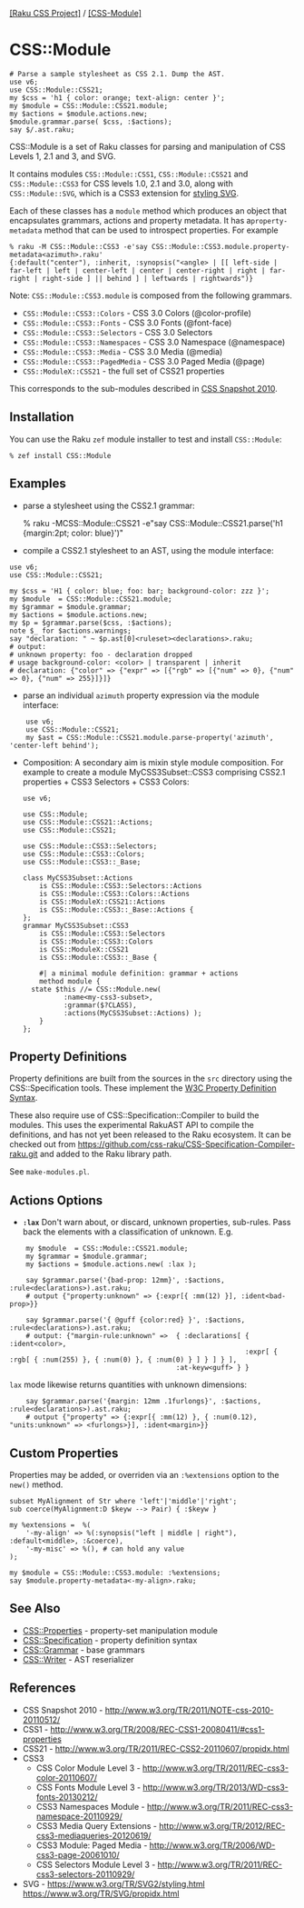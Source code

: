 [[Raku CSS Project]](https://css-raku.github.io)
 / [[CSS-Module]](https://css-raku.github.io/CSS-Module-raku)

# CSS::Module

```
# Parse a sample stylesheet as CSS 2.1. Dump the AST.
use v6;
use CSS::Module::CSS21;
my $css = 'h1 { color: orange; text-align: center }';
my $module = CSS::Module::CSS21.module;
my $actions = $module.actions.new;
$module.grammar.parse( $css, :$actions);
say $/.ast.raku;
```

CSS::Module is a set of Raku classes for parsing and manipulation of CSS Levels 1, 2.1 and  3, and SVG.

It contains modules `CSS::Module::CSS1`, `CSS::Module::CSS21` and `CSS::Module::CSS3` for CSS levels 1.0, 2.1 and 3.0, along with `CSS::Module::SVG`, which is a CSS3 extension for [styling SVG](https://www.w3.org/TR/SVG2/styling.html).

Each of these classes has a `module` method which produces an object that encapsulates grammars, actions
and property metadata. It has a`property-metadata` method that can be used to introspect properties. For example

```
% raku -M CSS::Module::CSS3 -e'say CSS::Module::CSS3.module.property-metadata<azimuth>.raku'
{:default("center"), :inherit, :synopsis("<angle> | [[ left-side | far-left | left | center-left | center | center-right | right | far-right | right-side ] || behind ] | leftwards | rightwards")}
```

Note: `CSS::Module::CSS3.module` is composed from the following grammars.

- `CSS::Module::CSS3::Colors`     - CSS 3.0 Colors (@color-profile)
- `CSS::Module::CSS3::Fonts`      - CSS 3.0 Fonts (@font-face)
- `CSS::Module::CSS3::Selectors`  - CSS 3.0 Selectors
- `CSS::Module::CSS3::Namespaces` - CSS 3.0 Namespace (@namespace)
- `CSS::Module::CSS3::Media`      - CSS 3.0 Media (@media)
- `CSS::Module::CSS3::PagedMedia` - CSS 3.0 Paged Media (@page)
- `CSS::ModuleX::CSS21`           - the full set of CSS21 properties

This corresponds to the sub-modules described in [CSS Snapshot 2010](http://www.w3.org/TR/2011/NOTE-css-2010-20110512/).

## Installation

You can use the Raku `zef` module installer to test and install `CSS::Module`:

    % zef install CSS::Module

## Examples

- parse a stylesheet using the CSS2.1 grammar:

    % raku -MCSS::Module::CSS21 -e"say CSS::Module::CSS21.parse('h1 {margin:2pt; color: blue}')"


- compile a CSS2.1 stylesheet to an AST, using the module interface:

```
use v6;
use CSS::Module::CSS21;

my $css = 'H1 { color: blue; foo: bar; background-color: zzz }';
my $module  = CSS::Module::CSS21.module;
my $grammar = $module.grammar;
my $actions = $module.actions.new;
my $p = $grammar.parse($css, :$actions);
note $_ for $actions.warnings;
say "declaration: " ~ $p.ast[0]<ruleset><declarations>.raku;
# output:
# unknown property: foo - declaration dropped
# usage background-color: <color> | transparent | inherit
# declaration: {"color" => {"expr" => [{"rgb" => [{"num" => 0}, {"num" => 0}, {"num" => 255}]}]}
```

- parse an individual `azimuth` property expression via the module interface:

```
    use v6;
    use CSS::Module::CSS21;
    my $ast = CSS::Module::CSS21.module.parse-property('azimuth', 'center-left behind');
```

- Composition: A secondary aim is mixin style module composition. For example to create a module MyCSS3Subset::CSS3 comprising CSS2.1 properties + CSS3 Selectors + CSS3 Colors:

    ```
    use v6;

    use CSS::Module;
    use CSS::Module::CSS21::Actions;
    use CSS::Module::CSS21;

    use CSS::Module::CSS3::Selectors;
    use CSS::Module::CSS3::Colors;
    use CSS::Module::CSS3::_Base;

    class MyCSS3Subset::Actions
        is CSS::Module::CSS3::Selectors::Actions
        is CSS::Module::CSS3::Colors::Actions
        is CSS::ModuleX::CSS21::Actions
        is CSS::Module::CSS3::_Base::Actions {
    };
    grammar MyCSS3Subset::CSS3
        is CSS::Module::CSS3::Selectors
        is CSS::Module::CSS3::Colors
        is CSS::ModuleX::CSS21
        is CSS::Module::CSS3::_Base {

        #| a minimal module definition: grammar + actions
        method module {
	  state $this //= CSS::Module.new(
              :name<my-css3-subset>,
              :grammar($?CLASS),
              :actions(MyCSS3Subset::Actions) );
        }
    };

    ```

## Property Definitions

Property definitions are built from the sources in the `src` directory using the CSS::Specification tools. These implement the [W3C Property Definition Syntax](https://developer.mozilla.org/en-US/docs/Web/CSS/Value_definition_syntax).

These also require use of CSS::Specification::Compiler to build the modules. This uses the experimental RakuAST
API to compile the definitions, and has not yet been released to the Raku ecosystem. It can be checked out
from https://github.com/css-raku/CSS-Specification-Compiler-raku.git and added to the Raku library path.

See `make-modules.pl`.

## Actions Options

- **`:lax`** Don't warn about, or discard, unknown properties, sub-rules. Pass back the elements with a classification
of unknown. E.g.
```
    my $module  = CSS::Module::CSS21.module;
    my $grammar = $module.grammar;
    my $actions = $module.actions.new( :lax );

    say $grammar.parse('{bad-prop: 12mm}', :$actions, :rule<declarations>).ast.raku;
    # output {"property:unknown" => {:expr[{ :mm(12) }], :ident<bad-prop>}}

    say $grammar.parse('{ @guff {color:red} }', :$actions, :rule<declarations>).ast.raku;
    # output: {"margin-rule:unknown" =>  { :declarations[ { :ident<color>,
                                                          :expr[ { :rgb[ { :num(255) }, { :num(0) }, { :num(0) } ] } ] } ],
                                         :at-keyw<guff> } }
```
`lax` mode likewise returns quantities with unknown dimensions:
```
    say $grammar.parse('{margin: 12mm .1furlongs}', :$actions, :rule<declarations>).ast.raku;
    # output {"property" => {:expr[{ :mm(12) }, { :num(0.12), "units:unknown" => <furlongs>}], :ident<margin>}}
```

## Custom Properties

Properties may be added, or overriden via an `:%extensions` option to the `new()` method.

```
subset MyAlignment of Str where 'left'|'middle'|'right';
sub coerce(MyAlignment:D $keyw --> Pair) { :$keyw }

my %extensions =  %(
    '-my-align' => %(:synopsis("left | middle | right"), :default<middle>, :&coerce),
    '-my-misc' => %(), # can hold any value
);

my $module = CSS::Module::CSS3.module: :%extensions;
say $module.property-metadata<-my-align>.raku;
```

## See Also

- [CSS::Properties](https://css-raku.github.io/CSS-Properties-raku) - property-set manipulation module
- [CSS::Specification](https://css-raku.github.io/CSS-Specification-raku) - property definition syntax
- [CSS::Grammar](https://css-raku.github.io/CSS-Grammar-raku) - base grammars
- [CSS::Writer](https://css-raku.github.io/CSS-Writer-raku) - AST reserializer

## References

- CSS Snapshot 2010 - http://www.w3.org/TR/2011/NOTE-css-2010-20110512/
- CSS1 - http://www.w3.org/TR/2008/REC-CSS1-20080411/#css1-properties
- CSS21 - http://www.w3.org/TR/2011/REC-CSS2-20110607/propidx.html
- CSS3
  - CSS Color Module Level 3 - http://www.w3.org/TR/2011/REC-css3-color-20110607/
  - CSS Fonts Module Level 3 - http://www.w3.org/TR/2013/WD-css3-fonts-20130212/
  - CSS3 Namespaces Module - http://www.w3.org/TR/2011/REC-css3-namespace-20110929/
  - CSS3 Media Query Extensions - http://www.w3.org/TR/2012/REC-css3-mediaqueries-20120619/
  - CSS3 Module: Paged Media - http://www.w3.org/TR/2006/WD-css3-page-20061010/
  - CSS Selectors Module Level 3 - http://www.w3.org/TR/2011/REC-css3-selectors-20110929/
- SVG - https://www.w3.org/TR/SVG2/styling.html https://www.w3.org/TR/SVG/propidx.html

